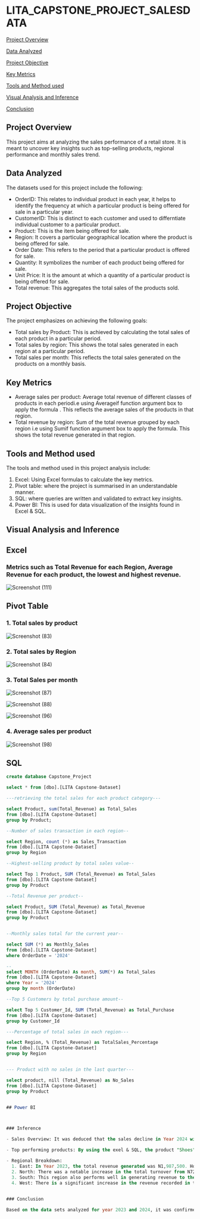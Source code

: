 # LITA_CAPSTONE_PROJECT_SALESDATA

[Project Overview](Project-Overview)

[Data Analyzed](Data-Analyzed)

[Project Objective](Project-Objective)

[Key Metrics](Key-Metrics)

[Tools and Method used](Tools-and-Method-used)

[Visual Analysis and Inference](Visual-Analysis-and-Inference)

[Conclusion](Conclusion)

## Project Overview

This project aims at analyzing the sales performance of a retail store. It is meant to uncover key insights such as top-selling products, regional performance and monthly sales trend.

## Data Analyzed

The datasets used for this project include the following:
- OrderID: This relates to individual product in each year, it helps to identify the frequency at which a particular product is being offered for sale in a particular year.
- CustomerID: This is distinct to each customer and used to differntiate individual customer to a particular product.
- Product: This is the item being offered for sale.
- Region: It covers a particular geographical location where the product is being offered for sale.
- Order Date: This refers to the period that a particular product is offered for sale.
- Quantity: It symbolizes the number of each product being offered for sale.
- Unit Price: It is the amount at which a quantity of a particular product is being offered for sale.
- Total revenue: This aggregates the total sales of the products sold.

## Project Objective

The project emphasizes on achieving the following goals:
- Total sales by Product: This is achieved by calculating the total sales of each product in a particular period.
- Total sales by region: This shows the total sales generated in each region at a particular period.
- Total sales per month: This reflects the total sales generated on the products on a monthly basis.

## Key Metrics

- Average sales per product: Average total revenue of different classes of products in each periodi.e using Averageif function argument box to apply the formula . This reflects the average sales of the products in that region.
- Total revenue by region: Sum of the total revenue grouped by each region i.e using Sumif function argument box to apply the formula. This shows the total revenue generated in that region.

## Tools and Method used

The tools and method used in this project analysis include:
1. Excel: Using Excel formulas to calculate the key metrics.
2. Pivot table: where the project is summarised in an understandable manner.
3. SQL: where queries are written and validated to extract key insights.
4. Power BI: This is used for data visualization of the insights found in Excel & SQL.

## Visual Analysis and Inference

## Excel 
### Metrics such as Total Revenue for each Region, Average Revenue for each product, the lowest and highest revenue.

![Screenshot (111)](https://github.com/user-attachments/assets/1761b434-a2b9-4078-bcef-5084aa01744a)

## Pivot Table

### 1. Total sales by product

![Screenshot (83)](https://github.com/user-attachments/assets/a26ffc45-99e0-453c-9fbe-89211cc05043)

### 2. Total sales by Region

![Screenshot (84)](https://github.com/user-attachments/assets/ac27b920-98d7-4b25-9eab-22aef8e55977)

### 3. Total Sales per month

![Screenshot (87)](https://github.com/user-attachments/assets/0b793aed-6a46-4fc4-a898-036c3c09494b)

![Screenshot (88)](https://github.com/user-attachments/assets/900d9f1d-2537-4aed-89ab-3ed103d7b3c6)

![Screenshot (96)](https://github.com/user-attachments/assets/c1527c80-b187-4de6-8619-d35107387ebb)

### 4. Average sales per product

![Screenshot (98)](https://github.com/user-attachments/assets/5ec01ce0-eb2b-4e3d-8bd0-7c2796d18d94)

## SQL
``` SQL
create database Capstone_Project

select * from [dbo].[LITA Capstone-Dataset]

---retrieving the total sales for each product category---

select Product, sum(Total_Revenue) as Total_Sales
from [dbo].[LITA Capstone-Dataset]
group by Product;

--Number of sales transaction in each region--

select Region, count (*) as Sales_Transaction
from [dbo].[LITA Capstone-Dataset]
group by Region

--Highest-selling product by total sales value--

select Top 1 Product, SUM (Total_Revenue) as Total_Sales
from [dbo].[LITA Capstone-Dataset] 
group by Product

--Total Revenue per product--

select Product, SUM (Total_Revenue) as Total_Revenue
from [dbo].[LITA Capstone-Dataset] 
group by Product


--Monthly sales total for the current year--

select SUM (*) as Monthly_Sales
from [dbo].[LITA Capstone-Dataset] 
where OrderDate = '2024'

--
select MONTH (OrderDate) As month, SUM(*) As Total_Sales
from [dbo].[LITA Capstone-Dataset]  
where Year = '2024'
group by month (OrderDate)

--Top 5 Customers by total purchase amount--

select Top 5 Customer_Id, SUM (Total_Revenue) as Total_Purchase
from [dbo].[LITA Capstone-Dataset] 
group by Customer_Id

---Percentage of total sales in each region---

select Region, % (Total_Revenue) as TotalSales_Percentage
from [dbo].[LITA Capstone-Dataset]
group by Region


--- Product with no sales in the last quarter---

select product, nill (Total_Revenue) as No_Sales
from [dbo].[LITA Capstone-Dataset]
group by Product


## Power BI



### Inference

- Sales Overview: It was deduced that the sales decline in Year 2024 with N562,500 lower than the revenue for the year 2023. There are many factors that might have caused the decline in revenue, it can be that there was a change in customer taste, rise of competition and this has to be addressed by having sales promotion and avertisement to increase the revenue.

- Top performing products: By using the exel & SQL, the product "Shoes" was considered to be the top performing product base on the total revenue it generated which is higher than the other products.

- Regional Breakdown:
  1. East: In Year 2023, the total revenue generated was N1,987,500. However, there was a significant decline in 2024 with th  total revenue coming down to N462,500 representing 62% decrease. This all in revenue may suggest increase in competitors, difficulty in maintaining sales and/or market contraction. This indicate a potential area of concern which requires immediate attention.
  2. North: There was a notable increase in the total turnover from N725,000 in Year 2023 to N1,225,000 in Year 2024 with 26% increase. The company should invest more products in this region to better boost the total revenue.
  3. South: This region also performs well in generating revenue to the company. However, there was a slight decrease in revenue generated as decrease of N175,000 was recorded representing 4% decrease. Thisis not a major challenge but the reason for the drop in revenue have to be investigate so as to maintan/increase the revenue in a subsequent year.
  4. West: There is a significant increase in the revenue recorded in this region as N637,500 increase was recorded in between 2023 & 2024. It might be that the company is a monopoly. This need to be maintain for the region to keep on recording increase in revenue.
  

### Conclusion

Based on the data sets analyzed for year 2023 and 2024, it was confirmed that the company recorded a declined revenue generation in South and most importantly East which need to be addressed so as to improve the total revenue in the future. The company is advised to do a market survey so as to understand the customers' preference, improve/maintain the product quality and make a strategy plan on how to deliver and capture the heart of the customers.





